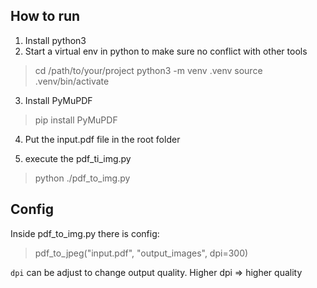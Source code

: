## How to run

1. Install python3
2. Start a virtual env in python to make sure no conflict with other tools
> cd /path/to/your/project
> python3 -m venv .venv
> source .venv/bin/activate

3. Install PyMuPDF
> pip install PyMuPDF

4. Put the input.pdf file in the root folder

5. execute the pdf_ti_img.py
> python ./pdf_to_img.py 


## Config
Inside pdf_to_img.py there is config: 
> pdf_to_jpeg("input.pdf", "output_images", dpi=300)

`dpi` can be adjust to change output quality. Higher dpi => higher quality